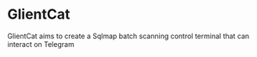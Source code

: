 # GlientCat
GlientCat aims to create a Sqlmap batch scanning control terminal that can interact on Telegram
